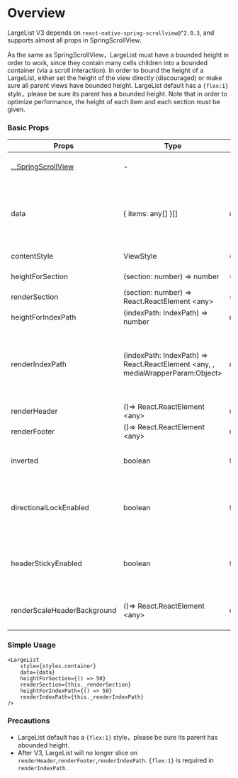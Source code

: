 <!--
 * @Author: 石破天惊
 * @email: shanshang130@gmail.com
 * @Date: 2021-07-21 13:11:34
 * @LastEditTime: 2021-07-29 18:32:40
 * @LastEditors: 石破天惊
 * @Description: 
-->
# Overview

LargeList V3 depends on `react-native-spring-scrollview@^2.0.3`, and supports almost all props in SpringScrollView.

As the same as SpringScrollView，LargeList must have a bounded height in order to work, since they contain many cells children into a bounded container (via a scroll interaction). In order to bound the height of a LargeList, either set the height of the view directly (discouraged) or make sure all parent views have bounded height. LargeList default has a `{flex:1}` style，please be sure its parent has a bounded height. Note that in order to optimize performance, the height of each item and each section must be given.

### Basic Props

Props  |  Type  |  Default  |  Description  
---- | ------ | --------- | --------
[...SpringScrollView](https://bolan9999.github.io/react-native-spring-scrollview/#/) | - | - | Support almost all props in SpringScrollView
data | { items: any[] }[] | required | The data source of the large list. The outer array is the number of sections. And the inner array:`items` is the items of the section.
contentStyle | ViewStyle | { height } | The content view style of LargeList.
heightForSection | (section: number) => number | ()=>0 | The height function for every Section
renderSection | (section: number) => React.ReactElement &lt;any> | ()=>null | The render function for every Section
heightForIndexPath | (indexPath: IndexPath) => number | required | The height function for every IndexPath
renderIndexPath | (indexPath: IndexPath) => React.ReactElement &lt;any, , mediaWrapperParam:Object> | required | The render function for every IndexPath, mediaWrapperParam is the parameter of big pic/video optimization. View [Big picture or Video optimization](./BigMedia)
renderHeader | ()=> React.ReactElement &lt;any> | undefined | The render function of largelist header
renderFooter | ()=> React.ReactElement &lt;any> | undefined | The render function of largelist footer
inverted | boolean | false | Inverted the data source, see [ChatExample](https://github.com/bolan9999/react-native-largelist/tree/master/Examples/LargeListExamples/ChatExample.js) for example.
directionalLockEnabled | boolean | false | When true, the SpringScrollView will try to lock to only vertical or horizontal scrolling while dragging.
headerStickyEnabled | boolean | false | Sticky the header of the LargeList on the top. And then sticky Section on the bottom of the header.
renderScaleHeaderBackground | ()=> React.ReactElement &lt;any> | undefined | Render the scale header background when dragging. See [HeightEqualExample](https://github.com/bolan9999/react-native-largelist/tree/master/Examples/LargeListExamples/HeightEqualExample.js)

### Simple Usage

```
<LargeList
    style={styles.container}
    data={data}
    heightForSection={() => 50}
    renderSection={this._renderSection}
    heightForIndexPath={() => 50}
    renderIndexPath={this._renderIndexPath}
/>
```

### Precautions
* LargeList default has a `{flex:1}` style，please be sure its parent has abounded height.
* After V3, LargeList will no longer slice on `renderHeader`,`renderFooter`,`renderIndexPath`. `{flex:1}` is required in `renderIndexPath`.

